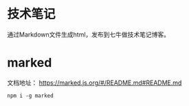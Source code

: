 # 技术笔记

通过Markdown文件生成html，发布到七牛做技术笔记博客。

# marked

文档地址： https://marked.js.org/#/README.md#README.md   
```
npm i -g marked  
```



